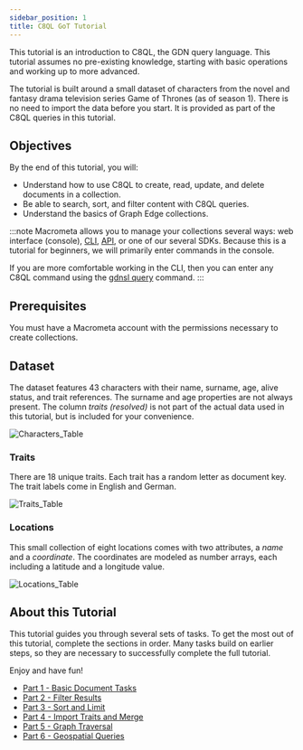 ```yaml
---
sidebar_position: 1
title: C8QL GoT Tutorial
---
```


This tutorial is an introduction to C8QL, the GDN query language. This tutorial assumes no pre-existing knowledge, starting with basic operations and working up to more advanced.

The tutorial is built around a small dataset of characters from the novel and fantasy drama television series Game of Thrones (as of season 1). There is no need to import the data before you start. It is provided as part of the C8QL queries in this tutorial.

## Objectives

By the end of this tutorial, you will:

- Understand how to use C8QL to create, read, update, and delete documents in a collection.
- Be able to search, sort, and filter content with C8QL queries.
- Understand the basics of Graph Edge collections.

:::note
Macrometa allows you to manage your collections several ways: web interface (console), [CLI](../../cli/index.md), [API](https://macrometa.com/docs/api), or one of our several SDKs. Because this is a tutorial for beginners, we will primarily enter commands in the console.

If you are more comfortable working in the CLI, then you can enter any C8QL command using the [gdnsl query](../../cli/queries-cli.md) command.
:::

## Prerequisites

You must have a Macrometa account with the permissions necessary to create collections.

## Dataset

The dataset features 43 characters with their name, surname, age, alive status, and trait references. The surname and age properties are not always present. The column _traits (resolved)_ is not part of the actual data used in this tutorial, but is included for your convenience.

![Characters_Table](/img/c8ql/tutorial/Characters_Table.png)

### Traits

There are 18 unique traits. Each trait has a random letter as document key. The trait labels come in English and German.

![Traits_Table](/img/c8ql/tutorial/Traits_Table.png)

### Locations

This small collection of eight locations comes with two attributes, a _name_ and a _coordinate_. The coordinates are modeled as number arrays, each including a latitude and a longitude value.

![Locations_Table](/img/c8ql/tutorial/Locations_Table.png)

## About this Tutorial

This tutorial guides you through several sets of tasks. To get the most out of this tutorial, complete the sections in order. Many tasks build on earlier steps, so they are necessary to successfully complete the full tutorial.

Enjoy and have fun!

- [Part 1 - Basic Document Tasks](c8ql-crud.md)
- [Part 2 - Filter Results](filter-results.md)
- [Part 3 - Sort and Limit](sort-and-limit.md)
- [Part 4 - Import Traits and Merge](import-and-merge.md)
- [Part 5 - Graph Traversal](graph-traversal.md)
- [Part 6 - Geospatial Queries](geospatial-queries)
